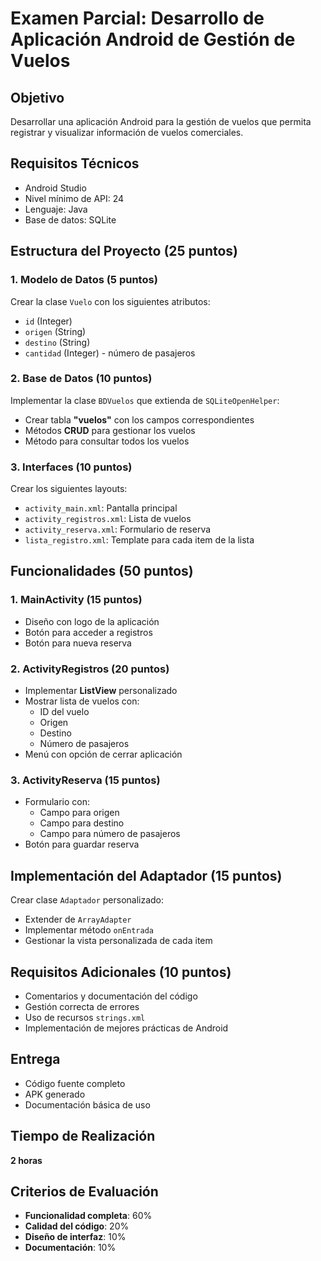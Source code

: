 # Examen Parcial: Desarrollo de Aplicación Android de Gestión de Vuelos

## Objetivo
Desarrollar una aplicación Android para la gestión de vuelos que permita registrar y visualizar información de vuelos comerciales.

## Requisitos Técnicos
- Android Studio
- Nivel mínimo de API: 24
- Lenguaje: Java
- Base de datos: SQLite

## Estructura del Proyecto (25 puntos)

### 1. Modelo de Datos (5 puntos)
Crear la clase `Vuelo` con los siguientes atributos:
- `id` (Integer)
- `origen` (String)
- `destino` (String)
- `cantidad` (Integer) - número de pasajeros

### 2. Base de Datos (10 puntos)
Implementar la clase `BDVuelos` que extienda de `SQLiteOpenHelper`:
- Crear tabla **"vuelos"** con los campos correspondientes
- Métodos **CRUD** para gestionar los vuelos
- Método para consultar todos los vuelos

### 3. Interfaces (10 puntos)
Crear los siguientes layouts:
- `activity_main.xml`: Pantalla principal
- `activity_registros.xml`: Lista de vuelos
- `activity_reserva.xml`: Formulario de reserva
- `lista_registro.xml`: Template para cada item de la lista

## Funcionalidades (50 puntos)

### 1. MainActivity (15 puntos)
- Diseño con logo de la aplicación
- Botón para acceder a registros
- Botón para nueva reserva

### 2. ActivityRegistros (20 puntos)
- Implementar **ListView** personalizado
- Mostrar lista de vuelos con:
  - ID del vuelo
  - Origen
  - Destino
  - Número de pasajeros
- Menú con opción de cerrar aplicación

### 3. ActivityReserva (15 puntos)
- Formulario con:
  - Campo para origen
  - Campo para destino
  - Campo para número de pasajeros
- Botón para guardar reserva

## Implementación del Adaptador (15 puntos)
Crear clase `Adaptador` personalizado:
- Extender de `ArrayAdapter`
- Implementar método `onEntrada`
- Gestionar la vista personalizada de cada item

## Requisitos Adicionales (10 puntos)
- Comentarios y documentación del código
- Gestión correcta de errores
- Uso de recursos `strings.xml`
- Implementación de mejores prácticas de Android

## Entrega
- Código fuente completo
- APK generado
- Documentación básica de uso

## Tiempo de Realización
**2 horas**

## Criterios de Evaluación
- **Funcionalidad completa**: 60%
- **Calidad del código**: 20%
- **Diseño de interfaz**: 10%
- **Documentación**: 10%

